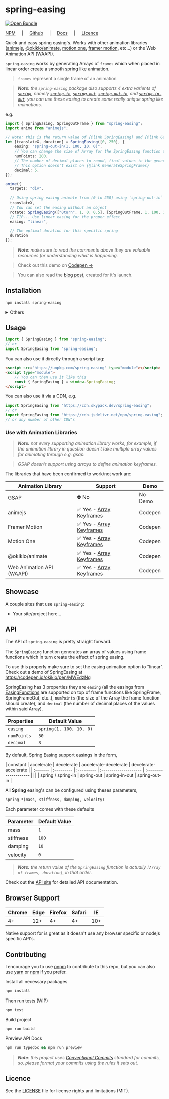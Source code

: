 # spring-easing

[![Open Bundle](https://bundle.js.org/badge-light.svg)](https://bundle.js.org/?q=spring-easing&bundle)

[NPM](https://www.npmjs.com/package/spring-easing) <span style="padding-inline: 1rem">|</span> [Github](https://github.com/okikio/spring-easing#readme) <span style="padding-inline: 1rem">|</span> [Docs](https://spring-easing.okikio.dev) <span style="padding-inline: 1rem">|</span> [Licence](./LICENSE)  


Quick and easy spring easing's. Works with other animation libraries ([animejs](https://animejs.com/), [@okikio/animate](http://npmjs.com/@okikio/animate), [motion one](https://motion.dev/), [framer motion](https://www.framer.com/docs/animation/), etc...)  or the Web Animation API (WAAPI).

`spring-easing` works by generating Arrays of `frames`  which when placed in linear order create a smooth spring like animation.

> `frames` represent a single frame of an animation 

> _**Note**: the `spring-easing` package also supports 4 extra varients of [`spring`](https://spring-easing.okikio.dev/modules.html#SpringFrame), namely [`spring-in`](https://spring-easing.okikio.dev/modules.html#SpringInFrame), [`spring-out`](https://spring-easing.okikio.dev/modules.html#SpringOutFrame), [`spring-out-in`](https://spring-easing.okikio.dev/modules.html#SpringOutInFrame), and [`spring-in-out`](https://spring-easing.okikio.dev/modules.html#SpringInOutFrame), you can use these easing to create some really unique spring like animations._

e.g. 
```ts
import { SpringEasing, SpringOutFrame } from "spring-easing";
import anime from "animejs";

// Note: this is the return value of {@link SpringEasing} and {@link GenerateSpringFrames}, you don't need the object to get this format
let [translateX, duration] = SpringEasing([0, 250], {
    easing: "spring-out-in(1, 100, 10, 0)",
    // You can change the size of Array for the SpringEasing function to generate
    numPoints: 200,
    // The number of decimal places to round, final values in the generated Array
    // This option doesn't exist on {@link GenerateSpringFrames}
    decimal: 5,
});

anime({
  targets: "div",
  
  // Using spring easing animate from [0 to 250] using `spring-out-in`
  translateX,
  // You can set the easing without an object
  rotate: SpringEasing(["0turn", 1, 0, 0.5], [SpringOutFrame, 1, 100, 10, 0])[0],
  // TIP... Use linear easing for the proper effect
  easing: "linear",
  
  // The optimal duration for this specific spring
  duration
});
```


> _**Note**: make sure to read the comments above they are valuable resources for understanding what is happening._

> Check out this demo on [Codepen →](https://codepen.io/okikio/pen/MWEdzNg)

> You can also read the [blog post](https://blog.okikio.dev/spring-easing), created for it's launch. 

## Installation
```bash
npm install spring-easing
```

<details>
    <summary>Others</summary>

```bash
yarn add spring-easing
```

or 

```bash
pnpm install spring-easing
```
</details>

## Usage

```ts
import { SpringEasing } from "spring-easing";
// or 
import SpringEasing from "spring-easing";
```

You can also use it directly through a script tag:
```html
<script src="https://unpkg.com/spring-easing" type="module"></script>
<script type="module">
    // You can then use it like this
    const { SpringEasing } = window.SpringEasing; 
</script>
```

You can also use it via a CDN, e.g.
```ts
import SpringEasing from "https://cdn.skypack.dev/spring-easing";
// or 
import SpringEasing from "https://cdn.jsdelivr.net/npm/spring-easing";
// or any number of other CDN's
```

### Use with Animation Libraries

> _**Note:** not every supporting animation library works, for example, if the animation library in question doesn't take multiple array values for animating through e.g. gsap._

> _GSAP doesn't support using arrays to define animation keyframes._ 

The libraries that have been confirmed to work/not work are:

| Animation Library         | Support                                                                                                         | Demo    |
| ------------------------- | --------------------------------------------------------------------------------------------------------------- | ------- |
| GSAP                      | ⛔ No                                                                                                            | No Demo |
| animejs                   | ✅ Yes - [Array Keyframes](https://animejs.com/documentation/#animationKeyframes)                                | Codepen |
| Framer Motion             | ✅ Yes - [Array Keyframes](https://www.framer.com/docs/animation/##keyframes)                                    | Codepen |
| Motion One                | ✅ Yes - [Array Keyframes](https://motion.dev/dom/animate#keyframes)                                             | Codepen |
| @okikio/animate           | ✅ Yes - [Array Keyframes](https://okikio.github.io/native/packages/animate/#animations)                         | Codepen |
| Web Animation API (WAAPI) | ✅ Yes - [Array Keyframes](https://developer.mozilla.org/en-US/docs/Web/API/Web_Animations_API/Keyframe_Formats) | Codepen |


## Showcase

A couple sites that use `spring-easing`:
* Your site/project here...

## API

The API of `spring-easing` is pretty straight forward.

The `SpringEasing` function generates an array of values using frame functions which in turn create the effect of spring easing.

To use this properly make sure to set the easing animation option to "linear".
Check out a demo of SpringEasing at <https://codepen.io/okikio/pen/MWEdzNg>

SpringEasing has 3 properties they are `easing` (all the easings from [EasingFunctions](https://spring-easing.okikio.dev/modules.html#EasingOptions) are supported on top of frame functions like SpringFrame, SpringFrameOut, etc..), `numPoints` (the size of the Array the frame function should create), and `decimal` (the number of decimal places of the values within said Array).

| Properties  | Default Value           |
| ----------- | ----------------------- |
| `easing`    | `spring(1, 100, 10, 0)` |
| `numPoints` | `50`                    |
| `decimal`   | `3`                     |

By default, Spring Easing support easings in the form,

| constant | accelerate | decelerate | accelerate-decelerate | decelerate-accelerate |
| :------- | :--------- | :--------- | :-------------------- | :-------------------- ||
|            | spring / spring-in | spring-out     | spring-in-out         | spring-out-in         |

All **Spring** easing's can be configured using theses parameters,

`spring-*(mass, stiffness, damping, velocity)`

Each parameter comes with these defaults

| Parameter | Default Value |
| --------- | ------------- |
| mass      | `1`           |
| stiffness | `100`         |
| damping   | `10`          |
| velocity  | `0`           |

> _**Note:** the return value of the `SpringEasing` function is actually `[Array of frames, duration]`, in that order._ 

Check out the [API site](https://spring-easing.okikio.dev) for detailed API documentation.

## Browser Support

| Chrome | Edge | Firefox | Safari | IE  |
| ------ | ---- | ------- | ------ | --- |
| 4+     | 12+  | 4+      | 4+     | 10+ |

Native support for is great as it doesn't use any browser specific or nodejs specific API's.


## Contributing

I encourage you to use [pnpm](https://pnpm.io/configuring) to contribute to this repo, but you can also use [yarn](https://classic.yarnpkg.com/lang/en/) or [npm](https://npmjs.com) if you prefer.

Install all necessary packages
```bash
npm install
```

Then run tests (WIP)
```bash
npm test
```

Build project 
```bash
npm run build
```

Preview API Docs
```bash
npm run typedoc && npm run preview
```

> _**Note**: this project uses [Conventional Commits](https://www.conventionalcommits.org/en/v1.0.0/) standard for commits, so, please format your commits using the rules it sets out._

## Licence
See the [LICENSE](./LICENSE) file for license rights and limitations (MIT).

